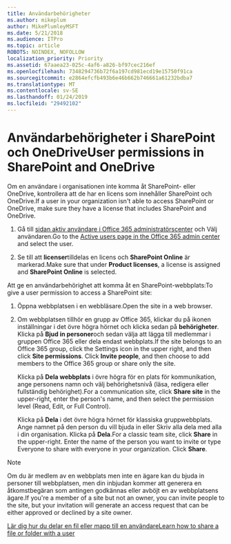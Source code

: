 ```yaml
---
title: Användarbehörigheter
ms.author: mikeplum
author: MikePlumleyMSFT
ms.date: 5/21/2018
ms.audience: ITPro
ms.topic: article
ROBOTS: NOINDEX, NOFOLLOW
localization_priority: Priority
ms.assetid: 67aaea23-025c-4af6-a826-bf97cec216ef
ms.openlocfilehash: 7348294736b72f6a197cd981ecd19e15750f91ca
ms.sourcegitcommit: e2864efcfb493b6e46b662b746661a61232bdba7
ms.translationtype: MT
ms.contentlocale: sv-SE
ms.lasthandoff: 01/24/2019
ms.locfileid: "29492102"
---
```

# <a name="user-permissions-in-sharepoint-and-onedrive"></a><span data-ttu-id="7b495-102">Användarbehörigheter i SharePoint och OneDrive</span><span class="sxs-lookup"><span data-stu-id="7b495-102">User permissions in SharePoint and OneDrive</span></span>

<span data-ttu-id="7b495-103">Om en användare i organisationen inte komma åt SharePoint- eller OneDrive, kontrollera att de har en licens som innehåller SharePoint och OneDrive.</span><span class="sxs-lookup"><span data-stu-id="7b495-103">If a user in your organization isn't able to access SharePoint or OneDrive, make sure they have a license that includes SharePoint and OneDrive.</span></span> 
  
1. <span data-ttu-id="7b495-104">Gå till [sidan aktiv användare i Office 365 administratörscenter](https://portal.office.com/adminportal/home#/users) och Välj användaren.</span><span class="sxs-lookup"><span data-stu-id="7b495-104">Go to the [Active users page in the Office 365 admin center](https://portal.office.com/adminportal/home#/users) and select the user.</span></span> 
    
2. <span data-ttu-id="7b495-105">Se till att **licenser**tilldelas en licens och **SharePoint Online** är markerad.</span><span class="sxs-lookup"><span data-stu-id="7b495-105">Make sure that under **Product licenses**, a license is assigned and **SharePoint Online** is selected.</span></span> 
    
 <span data-ttu-id="7b495-106">Att ge en användarbehörighet att komma åt en SharePoint-webbplats:</span><span class="sxs-lookup"><span data-stu-id="7b495-106">To give a user permission to access a SharePoint site:</span></span> 
  
1. <span data-ttu-id="7b495-107">Öppna webbplatsen i en webbläsare.</span><span class="sxs-lookup"><span data-stu-id="7b495-107">Open the site in a web browser.</span></span>
    
2. <span data-ttu-id="7b495-p101">Om webbplatsen tillhör en grupp av Office 365, klickar du på ikonen inställningar i det övre högra hörnet och klicka sedan på **behörigheter**. Klicka på **Bjud in personer**och sedan välja att lägga till medlemmar i gruppen Office 365 eller dela endast webbplats.</span><span class="sxs-lookup"><span data-stu-id="7b495-p101">If the site belongs to an Office 365 group, click the Settings icon in the upper right, and then click **Site permissions**. Click **Invite people**, and then choose to add members to the Office 365 group or share only the site.</span></span> 
    
    <span data-ttu-id="7b495-110">Klicka på **Dela webbplats** i övre högra för en plats för kommunikation, ange personens namn och välj behörighetsnivå (läsa, redigera eller fullständig behörighet).</span><span class="sxs-lookup"><span data-stu-id="7b495-110">For a communication site, click **Share site** in the upper-right, enter the person's name, and then select the permission level (Read, Edit, or Full Control).</span></span> 
    
    <span data-ttu-id="7b495-p102">Klicka på **Dela** i det övre högra hörnet för klassiska gruppwebbplats. Ange namnet på den person du vill bjuda in eller Skriv alla dela med alla i din organisation. Klicka på **Dela**.</span><span class="sxs-lookup"><span data-stu-id="7b495-p102">For a classic team site, click **Share** in the upper-right. Enter the name of the person you want to invite or type Everyone to share with everyone in your organization. Click **Share**.</span></span>
    
> [!NOTE]
> <span data-ttu-id="7b495-114">Om du är medlem av en webbplats men inte en ägare kan du bjuda in personer till webbplatsen, men din inbjudan kommer att generera en åtkomstbegäran som antingen godkännas eller avböjt en av webbplatsens ägare.</span><span class="sxs-lookup"><span data-stu-id="7b495-114">If you're a member of a site but not an owner, you can invite people to the site, but your invitation will generate an access request that can be either approved or declined by a site owner.</span></span> 
  
[<span data-ttu-id="7b495-115">Lär dig hur du delar en fil eller mapp till en användare</span><span class="sxs-lookup"><span data-stu-id="7b495-115">Learn how to share a file or folder with a user</span></span>](https://go.microsoft.com/fwlink/?linkid=533408)
  

